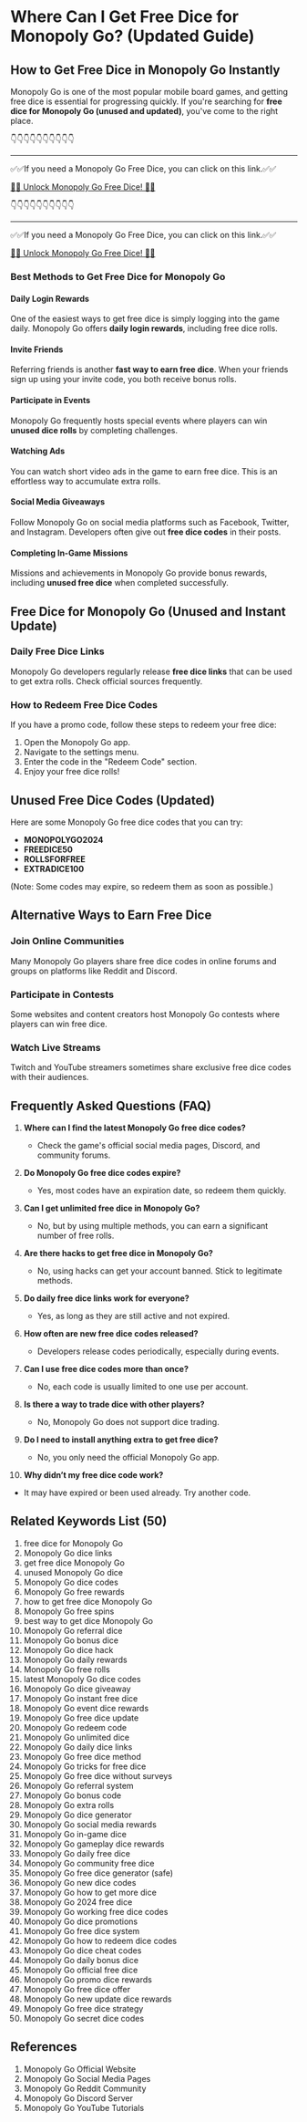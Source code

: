 # Where Can I Get Free Dice for Monopoly Go? (Updated Guide)

## How to Get Free Dice in Monopoly Go Instantly

Monopoly Go is one of the most popular mobile board games, and getting free dice is essential for progressing quickly. If you're searching for **free dice for Monopoly Go (unused and updated)**, you've come to the right place. 


👇👇👇👇👇👇👇👇👇👇

---

✅✅If you need a Monopoly Go Free Dice, you can click on this link.✅✅

[🎲🎲 Unlock Monopoly Go Free Dice! 🎲🎲 ](https://therewardgate.com/free-monopoly-dice/)


👇👇👇👇👇👇👇👇👇👇

---

✅✅If you need a Monopoly Go Free Dice, you can click on this link.✅✅

[🎲🎲 Unlock Monopoly Go Free Dice! 🎲🎲 ](https://therewardgate.com/free-monopoly-dice/)


### Best Methods to Get Free Dice for Monopoly Go

#### Daily Login Rewards
One of the easiest ways to get free dice is simply logging into the game daily. Monopoly Go offers **daily login rewards**, including free dice rolls.

#### Invite Friends
Referring friends is another **fast way to earn free dice**. When your friends sign up using your invite code, you both receive bonus rolls.

#### Participate in Events
Monopoly Go frequently hosts special events where players can win **unused dice rolls** by completing challenges.

#### Watching Ads
You can watch short video ads in the game to earn free dice. This is an effortless way to accumulate extra rolls.

#### Social Media Giveaways
Follow Monopoly Go on social media platforms such as Facebook, Twitter, and Instagram. Developers often give out **free dice codes** in their posts.

#### Completing In-Game Missions
Missions and achievements in Monopoly Go provide bonus rewards, including **unused free dice** when completed successfully.

## Free Dice for Monopoly Go (Unused and Instant Update)

### Daily Free Dice Links
Monopoly Go developers regularly release **free dice links** that can be used to get extra rolls. Check official sources frequently.

### How to Redeem Free Dice Codes
If you have a promo code, follow these steps to redeem your free dice:

1. Open the Monopoly Go app.
2. Navigate to the settings menu.
3. Enter the code in the "Redeem Code" section.
4. Enjoy your free dice rolls!

## Unused Free Dice Codes (Updated)

Here are some Monopoly Go free dice codes that you can try:
- **MONOPOLYGO2024**
- **FREEDICE50**
- **ROLLSFORFREE**
- **EXTRADICE100**

(Note: Some codes may expire, so redeem them as soon as possible.)

## Alternative Ways to Earn Free Dice

### Join Online Communities
Many Monopoly Go players share free dice codes in online forums and groups on platforms like Reddit and Discord.

### Participate in Contests
Some websites and content creators host Monopoly Go contests where players can win free dice.

### Watch Live Streams
Twitch and YouTube streamers sometimes share exclusive free dice codes with their audiences.

## Frequently Asked Questions (FAQ)

1. **Where can I find the latest Monopoly Go free dice codes?**
   - Check the game's official social media pages, Discord, and community forums.

2. **Do Monopoly Go free dice codes expire?**
   - Yes, most codes have an expiration date, so redeem them quickly.

3. **Can I get unlimited free dice in Monopoly Go?**
   - No, but by using multiple methods, you can earn a significant number of free rolls.

4. **Are there hacks to get free dice in Monopoly Go?**
   - No, using hacks can get your account banned. Stick to legitimate methods.

5. **Do daily free dice links work for everyone?**
   - Yes, as long as they are still active and not expired.

6. **How often are new free dice codes released?**
   - Developers release codes periodically, especially during events.

7. **Can I use free dice codes more than once?**
   - No, each code is usually limited to one use per account.

8. **Is there a way to trade dice with other players?**
   - No, Monopoly Go does not support dice trading.

9. **Do I need to install anything extra to get free dice?**
   - No, you only need the official Monopoly Go app.

10. **Why didn’t my free dice code work?**
   - It may have expired or been used already. Try another code.

## Related Keywords List (50)

1. free dice for Monopoly Go
2. Monopoly Go dice links
3. get free dice Monopoly Go
4. unused Monopoly Go dice
5. Monopoly Go dice codes
6. Monopoly Go free rewards
7. how to get free dice Monopoly Go
8. Monopoly Go free spins
9. best way to get dice Monopoly Go
10. Monopoly Go referral dice
11. Monopoly Go bonus dice
12. Monopoly Go dice hack
13. Monopoly Go daily rewards
14. Monopoly Go free rolls
15. latest Monopoly Go dice codes
16. Monopoly Go dice giveaway
17. Monopoly Go instant free dice
18. Monopoly Go event dice rewards
19. Monopoly Go free dice update
20. Monopoly Go redeem code
21. Monopoly Go unlimited dice
22. Monopoly Go daily dice links
23. Monopoly Go free dice method
24. Monopoly Go tricks for free dice
25. Monopoly Go free dice without surveys
26. Monopoly Go referral system
27. Monopoly Go bonus code
28. Monopoly Go extra rolls
29. Monopoly Go dice generator
30. Monopoly Go social media rewards
31. Monopoly Go in-game dice
32. Monopoly Go gameplay dice rewards
33. Monopoly Go daily free dice
34. Monopoly Go community free dice
35. Monopoly Go free dice generator (safe)
36. Monopoly Go new dice codes
37. Monopoly Go how to get more dice
38. Monopoly Go 2024 free dice
39. Monopoly Go working free dice codes
40. Monopoly Go dice promotions
41. Monopoly Go free dice system
42. Monopoly Go how to redeem dice codes
43. Monopoly Go dice cheat codes
44. Monopoly Go daily bonus dice
45. Monopoly Go official free dice
46. Monopoly Go promo dice rewards
47. Monopoly Go free dice offer
48. Monopoly Go new update dice rewards
49. Monopoly Go free dice strategy
50. Monopoly Go secret dice codes

## References

1. Monopoly Go Official Website
2. Monopoly Go Social Media Pages
3. Monopoly Go Reddit Community
4. Monopoly Go Discord Server
5. Monopoly Go YouTube Tutorials
